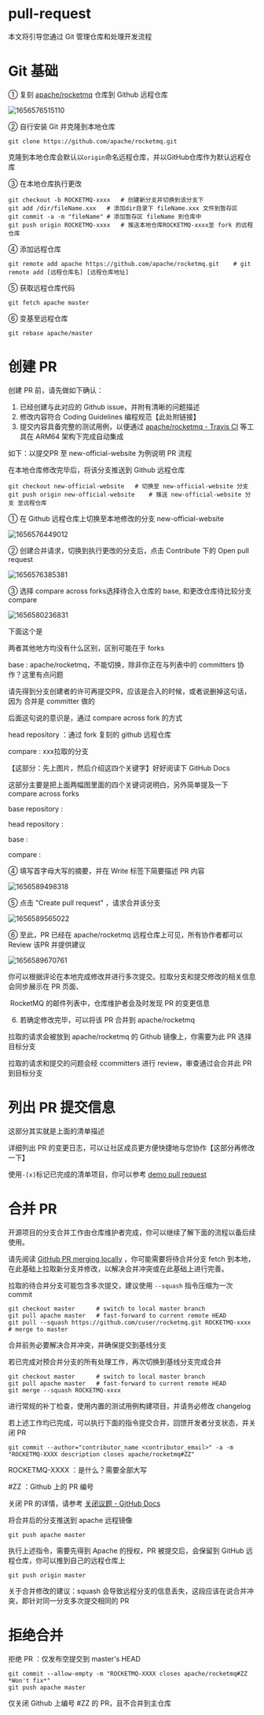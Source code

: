 # pull-request

本文将引导您通过 Git 管理仓库和处理开发流程

# Git 基础

① 复刻 [apache/rocketmq](https://github.com/apache/rocketmq) 仓库到 Github 远程仓库

![1656576515110](C:\Users\tp\AppData\Roaming\Typora\typora-user-images\1656576515110.png)

② 自行安装 Git 并克隆到本地仓库

```shell
git clone https://github.com/apache/rocketmq.git
```

克隆到本地仓库会默认以```origin```命名远程仓库，并以GitHub仓库作为默认远程仓库

③ 在本地仓库执行更改

```shell
git checkout -b ROCKETMQ-xxxx	# 创建新分支并切换到该分支下
git add /dir/fileName.xxx	# 添加dir目录下 fileName.xxx 文件到暂存区
git commit -a -m "fileName"	# 添加暂存区 fileName 到仓库中
git push origin ROCKETMQ-xxxx	# 推送本地仓库ROCKETMQ-xxxx至 fork 的远程仓库
```

④ 添加远程仓库

```shell
git remote add apache https://github.com/apache/rocketmq.git	# git remote add [远程仓库名] [远程仓库地址]
```

⑤ 获取远程仓库代码

```shell
git fetch apache master
```

⑥ 变基至远程仓库

```shell
git rebase apache/master
```

# 创建 PR

创建 PR 前，请先做如下确认：

1. 已经创建与此对应的 Github issue，并附有清晰的问题描述
2. 修改内容符合 Coding Guidelines 编程规范【此处附链接】
3. 提交内容具备完整的测试用例，以便通过 [apache/rocketmq - Travis CI](https://travis-ci.org/github/apache/rocketmq) 等工具在 ARM64 架构下完成自动集成

如下：以提交PR 至 new-official-website 为例说明 PR 流程

在本地仓库修改完毕后，将该分支推送到 Github 远程仓库

```shell
git checkout new-official-website	# 切换至 new-official-website 分支
git push origin new-official-website	# 推送 new-official-website 分支 至远程仓库
```

① 在 Github 远程仓库上切换至本地修改的分支 new-official-website

![1656576449012](C:\Users\tp\AppData\Roaming\Typora\typora-user-images\1656576449012.png)

② 创建合并请求，切换到执行更改的分支后，点击 Contribute 下的 Open pull request

![1656576385381](C:\Users\tp\AppData\Roaming\Typora\typora-user-images\1656576385381.png)

③ 选择 compare across forks选择待合入仓库的 base, 和更改仓库待比较分支 compare

![1656580236831](C:\Users\tp\AppData\Roaming\Typora\typora-user-images\1656580236831.png)



下面这个是 

两者其他地方均没有什么区别，区别可能在于  forks

base : apache/rocketmq，不能切换，除非你正在与列表中的 committers 协作？这里有点问题



请先得到分支创建者的许可再提交PR，应该是合入的时候，或者说删掉这句话，因为 合并是 committer 做的

后面这句说的意识是，通过 compare across fork 的方式

head repository ：通过 fork 复刻的 github 远程仓库

compare : xxx拉取的分支

【这部分：先上图片，然后介绍这四个关键字】好好阅读下 GitHub Docs

这部分主要是把上面两幅图里面的四个关键词说明白，另外简单提及一下 compare across forks

base repository :

head repository :

base :

compare : 



④ 填写首字母大写的摘要，并在 Write 标签下简要描述 PR 内容

![1656589498318](C:\Users\tp\AppData\Roaming\Typora\typora-user-images\1656589498318.png)

⑤ 点击 "Create pull request" ，请求合并该分支

![1656589565022](C:\Users\tp\AppData\Roaming\Typora\typora-user-images\1656589565022.png)

⑥ 至此，PR 已经在 apache/rocketmq 远程仓库上可见，所有协作者都可以 Review 该PR 并提供建议

![1656589670761](C:\Users\tp\AppData\Roaming\Typora\typora-user-images\1656589670761.png)

​	你可以根据评论在本地完成修改并进行多次提交。拉取分支和提交修改的相关信息会同步展示在 PR 页面、	    

​	RocketMQ 的邮件列表中，仓库维护者会及时发现 PR 的变更信息

6. 若确定修改完毕，可以将该 PR 合并到 apache/rocketmq

拉取的请求会被放到 apache/rocketmq 的 Github 镜像上，你需要为此 PR 选择目标分支

拉取的请求和提交的问题会经 ccommitters 进行 review，审查通过会合并此 PR 到目标分支



# 列出 PR 提交信息

这部分其实就是上面的清单描述

详细列出 PR 的变更日志，可以让社区成员更方便快捷地与您协作【这部分再修改一下】

使用```-[x]```标记已完成的清单项目，你可以参考 [demo pull request](https://github.com/apache/rocketmq/pull/152) 



# 合并 PR

开源项目的分支合并工作由仓库维护者完成，你可以继续了解下面的流程以备后续使用。

请先阅读  [GitHub PR merging locally](https://docs.github.com/cn/pull-requests/collaborating-with-pull-requests/reviewing-changes-in-pull-requests/checking-out-pull-requests-locally) ，你可能需要将待合并分支 fetch 到本地，在此基础上拉取新分支并修改，以解决合并冲突或在此基础上进行完善。

拉取的待合并分支可能包含多次提交，建议使用 ```--squash``` 指令压缩为一次 commit

```shell
git checkout master      # switch to local master branch
git pull apache master   # fast-forward to current remote HEAD
git pull --squash https://github.com/cuser/rocketmq.git ROCKETMQ-xxxx  # merge to master
```

合并前务必要解决合并冲突，并确保提交到基线分支

若已完成对预合并分支的所有处理工作，再次切换到基线分支完成合并

```shell
git checkout master      # switch to local master branch
git pull apache master   # fast-forward to current remote HEAD
git merge --squash ROCKETMQ-xxxx
```

进行常规的补丁检查，使用内置的测试用例构建项目，并请务必修改 changelog 

若上述工作均已完成，可以执行下面的指令提交合并，回馈开发者分支状态，并关闭 PR

```shell
git commit --author="contributor_name <contributor_email>" -a -m "ROCKETMQ-XXXX description closes apache/rocketmq#ZZ"
```

ROCKETMQ-XXXX ：是什么？需要全部大写

#ZZ ：Github 上的 PR 编号

关闭 PR 的详情，请参考 [关闭议题 - GitHub Docs](https://docs.github.com/cn/issues/tracking-your-work-with-issues/closing-an-issue) 

将合并后的分支推送到 apache 远程镜像

```shell
git push apache master
```

执行上述指令，需要先得到 Apache 的授权，PR 被提交后，会保留到 GitHub 远程仓库，你可以推到自己的远程仓库上

```shell
git push origin master
```

关于合并修改的建议：squash 会导致远程分支的信息丢失，这段应该在说合并冲突，即针对同一分支多次提交相同的 PR



# 拒绝合并

拒绝 PR ：仅发布空提交到 master's HEAD

```SHELL
git commit --allow-empty -m "ROCKETMQ-XXXX closes apache/rocketmq#ZZ *Won't fix*"
git push apache master
```

仅关闭 Github 上编号 #ZZ 的 PR，且不合并到主仓库












